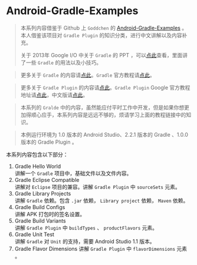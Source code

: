 # Android-Gradle-Examples

> 本系列内容借鉴于 Github 上 `Goddchen` 的 [Android-Gradle-Examples](https://github.com/Goddchen/Android-Gradle-Examples) 。本人借鉴该项目对 `Gradle Plugin` 的知识分类，进行中文讲解以及内容补充。
>
> 关于 2013年 Google I/O 中关于 `Gradle` 的 PPT ，可以[点此](Gradle.pptx)查看，里面讲了一些 `Gradle` 的用法以及小技巧。

> 更多关于 `Gradle` 的内容请[点此](https://www.gradle.org/)。`Gradle` 官方教程请[点此](https://www.gradle.org/docs/current/userguide/userguide.html)。

> 更多关于 `Gradle Plugin` 的内容请[点此](http://tools.android.com/tech-docs/new-build-system)。`Gradle Plugin` Google 官方教程地址请[点此](http://tools.android.com/tech-docs/new-build-system/user-guide)，中文版请[点此](http://avatarqing.github.io/Gradle-Plugin-User-Guide-Chinese-Verision)。

> 本系列的 `Gralde` 中的内容，虽然能应付平时工作中开发，但是如果你想更加得顺心应手，本系列内容是远远不够的，烦请学习上面的教程链接中的知识。

> 本例运行环境为 1.0 版本的 Android Studio、2.2.1 版本的 Gradle 、1.0.0 版本的 Gradle Plugin 。


本系列内容包含以下部分：

1. Gradle Hello World  
    讲解一个 `Gradle` 项目中，基础文件以及文件内容。
2. Gradle Eclipse Compatible  
    讲解对 `Eclipse` 项目的兼容。讲解 `Gradle Plugin` 中 `sourceSets` 元素。
3. Gradle Library Projects  
    讲解 `Gradle` 依赖。包含 `.jar` 依赖， `Library project` 依赖， `Maven` 依赖。
4. Gradle Build Configs  
    讲解 APK 打包时的签名设置。
5. Gradle Build Variants  
    讲解 `Gradle Plugin` 中 `buildTypes` 、 `productFlavors` 元素。
6. Gradle Unit Test  
    讲解 `Gradle` 对 `Unit` 的支持，需要 Android Studio 1.1 版本。
7. Gradle Flavor Dimensions
    讲解 `Gradle Plugin` 中 `flavorDimensions` 元素 。
